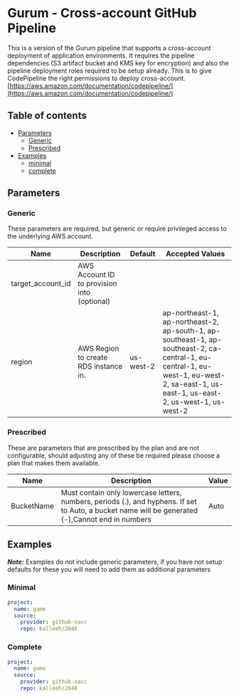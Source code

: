 # Gurum - Cross-account GitHub Pipeline

This is a version of the Gurum pipeline that supports a cross-account deployment of application environments.
It requires the pipeline dependencies (S3 artifact bucket and KMS key for encryption) and also the pipeline deployment roles required to be setup already.
This is to give CodePipeline the right permissions to deploy cross-account.
[https://aws.amazon.com/documentation/codepipeline/](https://aws.amazon.com/documentation/codepipeline/)

## Table of contents

* [Parameters](#parameters)
  * [Generic](#generic)
  * [Prescribed](#prescribed)
* [Examples](#examples)
  * [minimal](#minimal)
  * [complete](#complete)

## Parameters

### Generic

These parameters are required, but generic or require privileged access to the underlying AWS account.

Name           | Description     | Default         | Accepted Values
-------------- | --------------- | --------------- | ---------------
target_account_id|AWS Account ID to provision into (optional)||
region|AWS Region to create RDS instance in.|us-west-2|ap-northeast-1, ap-northeast-2, ap-south-1, ap-southeast-1, ap-southeast-2, ca-central-1, eu-central-1, eu-west-1, eu-west-2, sa-east-1, us-east-1, us-east-2, us-west-1, us-west-2

### Prescribed

These are parameters that are prescribed by the plan and are not configurable, should adjusting any of these be required please choose a plan that makes them available.

Name           | Description     | Value
-------------- | --------------- | ---------------
BucketName|Must contain only lowercase letters, numbers, periods (.), and hyphens. If set to Auto, a bucket name will be generated (-),Cannot end in numbers|Auto

## Examples

***Note:*** Examples do not include generic parameters, if you have not setup defaults for these you will need to add
them as additional parameters

### Minimal

```yaml
project:
  name: game
  source:
    provider: github-xacc
    repo: kalleeh/2048
```

### Complete

```yaml
project:
  name: game
  source:
    provider: github-xacc
    repo: kalleeh/2048
```
